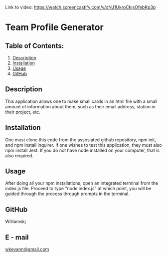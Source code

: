 Link to video: https://watch.screencastify.com/v/oNJ1UkroCkjsOfebKp3p
# Team Profile Generator
## Table of Contents:

  1. [Description](#describe)
  2. [Installation](#install)
  3. [Usage](#use)
  4. [GitHub](#GitHub)

## Description
This application allows one to make small cards in an html file with a small amount of information about them, such as their email address, station in their project, etc. 
## Installation
One must clone this code from the assosiated github repository, npm init, and npm install inquirer. If one wishes to test this application, they must also npm install Jest. If you do not have node installed on your computer, that is also required.
## Usage
After doing all your npm installations, open an integrated terminal from the index.js file. Proceed to type "node index.js" at which point, you will be guided through the process through prompts in the terminal.
## GitHub
Williamskj
## E - mail
wkeyann@gmail.com

